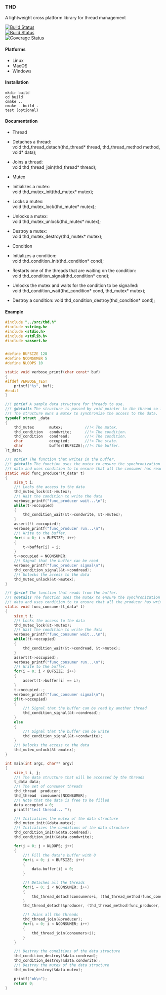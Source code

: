 ### THD
A lightweight cross platform library for thread management

[![Build Status](https://travis-ci.org/pierreguillot/thread.svg?branch=master)](https://travis-ci.org/pierreguillot/thread)  
[![Build Status](https://ci.appveyor.com/api/projects/status/github/pierreguillot/thread?branch=master&svg=true)](https://ci.appveyor.com/project/pierreguillot/thread/branch/master)   
[![Coverage Status](https://coveralls.io/repos/github/pierreguillot/thread/badge.svg?branch=master)](https://coveralls.io/github/pierreguillot/thread?branch=master)

#### Platforms
* Linux
* MacOS
* Windows  

#### Installation
```
mkdir build
cd build
cmake ..  
cmake --build .
test (optional)
```

#### Documentation
* Thread   
 * Detaches a thread:  
void thd_thread_detach(thd_thread* thread, thd_thread_method method, void* data);

 * Joins a thread:  
void thd_thread_join(thd_thread* thread);

* Mutex
 * Initializes a mutex:   
void thd_mutex_init(thd_mutex* mutex);

 * Locks a mutex:  
void thd_mutex_lock(thd_mutex* mutex);

 * Unlocks a mutex:  
void thd_mutex_unlock(thd_mutex* mutex);

 * Destroy a mutex:  
void thd_mutex_destroy(thd_mutex* mutex);

* Condition
 * Initializes a condition:  
void thd_condition_init(thd_condition* cond);

 * Restarts one of the threads that are waiting on the condition:  
void thd_condition_signal(thd_condition* cond);

 * Unlocks the mutex and waits for the condition to be signalled:  
void thd_condition_wait(thd_condition* cond, thd_mutex* mutex);

 * Destroy a condition:
void thd_condition_destroy(thd_condition* cond);

#### Example
```c
#include "../src/thd.h"
#include <string.h>
#include <stdio.h>
#include <stdlib.h>
#include <assert.h>


#define BUFSIZE 128
#define NCONSUMER 5
#define NLOOPS 10

static void verbose_printf(char const* buf)
{
#ifdef VERBOSE_TEST
    printf("%s", buf);
#endif
}

//! @brief A sample data structure for threads to use.
//! @details The structure is passed by void pointer to the thread so it can be any data type.
//! The structure owns a mutex to synchronize the access to the data.
typedef struct _data
{
    thd_mutex       mutex;          //!< The mutex.
    thd_condition   condwrite;      //!< The condition.
    thd_condition   condread;       //!< The condition.
    char            occupied;       //!< The state.
    char            buffer[BUFSIZE];//!< The buffer.
}t_data;

//! @brief The function that writes in the buffer.
//! @details The function uses the mutex to ensure the synchronization of the access to the
//! data and uses condition to to ensure that all the consumer has read the data.
static void func_producer(t_data* t)
{
    size_t i;
    //! Locks the access to the data
    thd_mutex_lock(&t->mutex);
    //! Wait the condition to write the data
    verbose_printf("func_producer wait...\n");
    while(t->occupied)
    {
        thd_condition_wait(&t->condwrite, &t->mutex);
    }
    assert(!t->occupied);
    verbose_printf("func_producer run...\n");
    //! Write to the buffer.
    for(i = 0; i < BUFSIZE; i++)
    {
        t->buffer[i] = i;
    }
    t->occupied = NCONSUMER;
    //! Signal that the buffer can be read
    verbose_printf("func_producer signal\n");
    thd_condition_signal(&t->condread);
    //! Unlocks the access to the data
    thd_mutex_unlock(&t->mutex);
}

//! @brief The function that reads from the buffer.
//! @details The function uses the mutex to ensure the synchronization of the access to the
//! data and uses condition to to ensure that all the producer has write the data.
static void func_consumer(t_data* t)
{
    size_t i;
    //! Locks the access to the data
    thd_mutex_lock(&t->mutex);
    //! Wait the condition to write the data
    verbose_printf("func_consumer wait...\n");
    while(!t->occupied)
    {
        thd_condition_wait(&t->condread, &t->mutex);
    }
    assert(t->occupied);
    verbose_printf("func_consumer run...\n");
    //! Write to the buffer.
    for(i = 0; i < BUFSIZE; i++)
    {
        assert(t->buffer[i] == i);
    }
    t->occupied--;
    verbose_printf("func_consumer signal\n");
    if(t->occupied)
    {
        //! Signal that the buffer can be read by another thread
        thd_condition_signal(&t->condread);
    }
    else
    {
        //! Signal that the buffer can be write
        thd_condition_signal(&t->condwrite);
    }
    //! Unlocks the access to the data
    thd_mutex_unlock(&t->mutex);
}

int main(int argc, char** argv)
{
    size_t i, j;
    //! The data structure that will be accessed by the threads
    t_data data;
    //! The set of consumer threads
    thd_thread  producer;
    thd_thread  consumers[NCONSUMER];
    //! Note that the data is free to be filled
    data.occupied = 0;
    printf("test thread... ");

    //! Initializes the mutex of the data structure
    thd_mutex_init(&data.mutex);
    //! Initializes the conditions of the data structure
    thd_condition_init(&data.condread);
    thd_condition_init(&data.condwrite);

    for(j = 0; j < NLOOPS; j++)
    {
        //! Fill the data's buffer with 0
        for(i = 0; i < BUFSIZE; i++)
        {
            data.buffer[i] = 0;
        }

        //! Detaches all the threads
        for(i = 0; i < NCONSUMER; i++)
        {
            thd_thread_detach(consumers+i, (thd_thread_method)func_consumer, &data);
        }
        thd_thread_detach(&producer, (thd_thread_method)func_producer, &data);

        //! Joins all the threads
        thd_thread_join(&producer);
        for(i = 0; i < NCONSUMER; i++)
        {
            thd_thread_join(consumers+i);
        }        
    }

    //! Destroy the conditions of the data structure
    thd_condition_destroy(&data.condread);
    thd_condition_destroy(&data.condwrite);
    //! Destroy the mutex of the data structure
    thd_mutex_destroy(&data.mutex);

    printf("ok\n");
    return 0;
}
```

